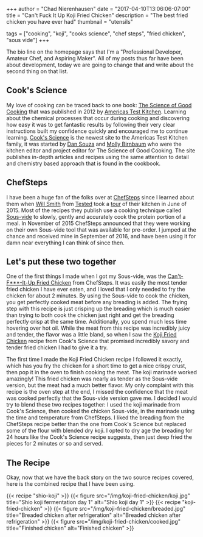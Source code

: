 +++
author = "Chad Nierenhausen"
date = "2017-04-10T13:06:06-07:00"
title = "Can't Fuck It Up Koji Fried Chicken"
description = "The best fried chicken you have ever had"
thumbnail = "utensils"

tags = ["cooking", "koji", "cooks science", "chef steps", "fried chicken", "sous vide"]
+++

[ChefSteps]: https://www.chefsteps.com/activities/can-t-f-it-up-fried-chicken
[Will Smith]: http://www.twitter.com/willsmith
[Tested]: http://www.tested.com/
[tour]: https://www.youtube.com/watch?v=hc_SFK1eZh0
[Sous-vide]: https://en.wikipedia.org/wiki/Sous-vide

[Americas Test Kitchen]: https://www.americastestkitchen.com/
[Cook's Science]: http://www.cooksscience.com/recipes/9203-koji-fried-chicken
[The Science of Good Cooking]: https://americastestkitchen.buysub.com/best-sellers/science-of-good-cooking-bks.html
[Dan Souza]: https://twitter.com/testcook
[Molly Birnbaum]: https://twitter.com/mollybirnbaum

[CS Fried Chicken]: https://www.chefsteps.com/activities/can-t-f-it-up-fried-chicken
[Koji Fried Chicken]: http://www.cooksscience.com/recipes/9203-koji-fried-chicken/
[Shio Koji]: http://www.cooksscience.com/recipes/9200-shio-koji/
[Cold Mountain]: http://www.pacificeastwest.com/072546382100.html
[Oil Cleaning]: http://www.seriouseats.com/2016/06/clean-cooking-oil-with-gelatin-technique.html

The bio line on the homepage says that I'm a "Professional Developer, Amateur Chef, and Aspiring Maker". All of my posts thus far have been about development, today we are going to change that and write about the second thing on that list.

## Cook's Science
My love of cooking can be traced back to one book: [The Science of Good Cooking] that was published in 2012 by [Americas Test Kitchen]. Learning about the chemical processes that occur during cooking and discovering how easy it was to get fantastic results by following their very clear instructions built my confidence quickly and encouraged me to continue learning. [Cook's Science] is the newest site to the Americas Test Kitchen family, it was started by [Dan Souza] and [Molly Birnbaum] who were the kitchen editor and project editor for The Science of Good Cooking. The site publishes in-depth articles and recipes using the same attention to detail and chemistry based approach that is found in the cookbook.

## ChefSteps
I have been a huge fan of the folks over at [ChefSteps] since I learned about them when [Will Smith] from [Tested] took a [tour] of their kitchen in June of 2015. Most of the recipes they publish use a cooking technique called [Sous-vide] to slowly, gently and accurately cook the protein portion of a meal. In November of 2015 ChefSteps announced that they were working on their own Sous-vide tool that was available for pre-order. I jumped at the chance and received mine in September of 2016, and have been using it for damn near everything I can think of since then.

## Let's put these two together
One of the first things I made when I got my Sous-vide, was the [Can't-F***-It-Up Fried Chicken][CS Fried Chicken] from ChefSteps. It was easily the most tender fried chicken I have ever eaten, and I loved that I only needed to fry the chicken for about 2 minutes. By using the Sous-vide to cook the chicken, you get perfectly cooked meat before any breading is added. The frying step with this recipe is just crisping up the breading which is much easier than trying to both cook the chicken just right and get the breading perfectly crisp at the same time. Additionally, you spend much less time hovering over hot oil. While the meat from this recipe was incredibly juicy and tender, the flavor was a little bland, so when I saw the [Koji Fried Chicken] recipe from Cook's Science that promised incredibly savory and tender fried chicken I had to give it a try.

The first time I made the Koji Fried Chicken recipe I followed it exactly, which has you fry the chicken for a short time to get a nice crispy crust, then pop it in the oven to finish cooking the meat. The koji marinade worked amazingly! This fried chicken was nearly as tender as the Sous-vide version, but the meat had a much better flavor. My only complaint with this recipe is the oven step at the end, I missed the confidence that the meat was cooked perfectly that the Sous-vide version gave me. I decided I would try to blend these two recipes together: I used the koji marinade from Cook's Science, then cooked the chicken Sous-vide, in the marinade using the time and temperature from ChefSteps. I liked the breading from the ChefSteps recipe better than the one from Cook's Science but replaced some of the flour with blended dry koji. I opted to dry age the breading for 24 hours like the Cook's Science recipe suggests, then just deep fried the pieces for 2 minutes or so and served.

## The Recipe
Okay, now that we have the back story on the two source recipes covered, here is the combined recipe that I have been using.

{{< recipe  "shio-koji" >}}
{{< figure src="/img/koji-fried-chicken/koji.jpg" title="Shio koji fermentation day 1" alt="Shio koji day 1" >}}
{{< recipe  "koji-fried-chicken" >}}
{{< figure src="/img/koji-fried-chicken/breaded.jpg" title="Breaded chicken after refrigeration" alt="Breaded chicken after refrigeration" >}}
{{< figure src="/img/koji-fried-chicken/cooked.jpg" title="Finished chicken" alt="Finished chicken" >}}
